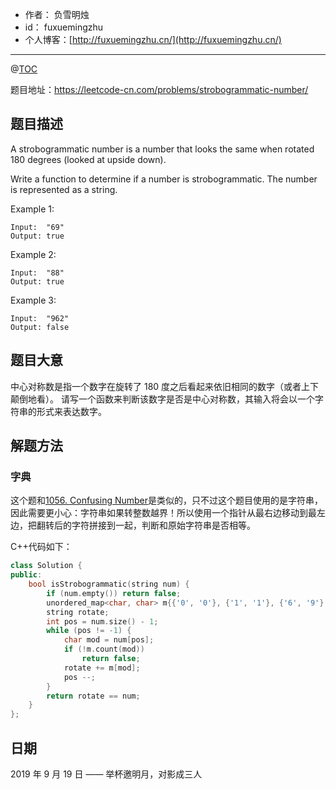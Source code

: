 

- 作者：    负雪明烛
- id：      fuxuemingzhu
- 个人博客：[http://fuxuemingzhu.cn/](http://fuxuemingzhu.cn/)

---
@[TOC](目录)


题目地址：https://leetcode-cn.com/problems/strobogrammatic-number/

## 题目描述

A strobogrammatic number is a number that looks the same when rotated 180 degrees (looked at upside down).

Write a function to determine if a number is strobogrammatic. The number is represented as a string.

Example 1:

    Input:  "69"
    Output: true

Example 2:

    Input:  "88"
    Output: true

Example 3:

    Input:  "962"
    Output: false

## 题目大意

中心对称数是指一个数字在旋转了 180 度之后看起来依旧相同的数字（或者上下颠倒地看）。
请写一个函数来判断该数字是否是中心对称数，其输入将会以一个字符串的形式来表达数字。


## 解题方法

### 字典

这个题和[1056. Confusing Number][1]是类似的，只不过这个题目使用的是字符串，因此需要更小心：字符串如果转整数越界！所以使用一个指针从最右边移动到最左边，把翻转后的字符拼接到一起，判断和原始字符串是否相等。

C++代码如下：

```cpp
class Solution {
public:
    bool isStrobogrammatic(string num) {
        if (num.empty()) return false;
        unordered_map<char, char> m{{'0', '0'}, {'1', '1'}, {'6', '9'}, {'8', '8'}, {'9', '6'}};
        string rotate;
        int pos = num.size() - 1;
        while (pos != -1) {
            char mod = num[pos];
            if (!m.count(mod))
                return false;
            rotate += m[mod];
            pos --;
        }
        return rotate == num;
    }
};
```

## 日期

2019 年 9 月 19 日 —— 举杯邀明月，对影成三人


  [1]: https://blog.csdn.net/fuxuemingzhu/article/details/100992424

